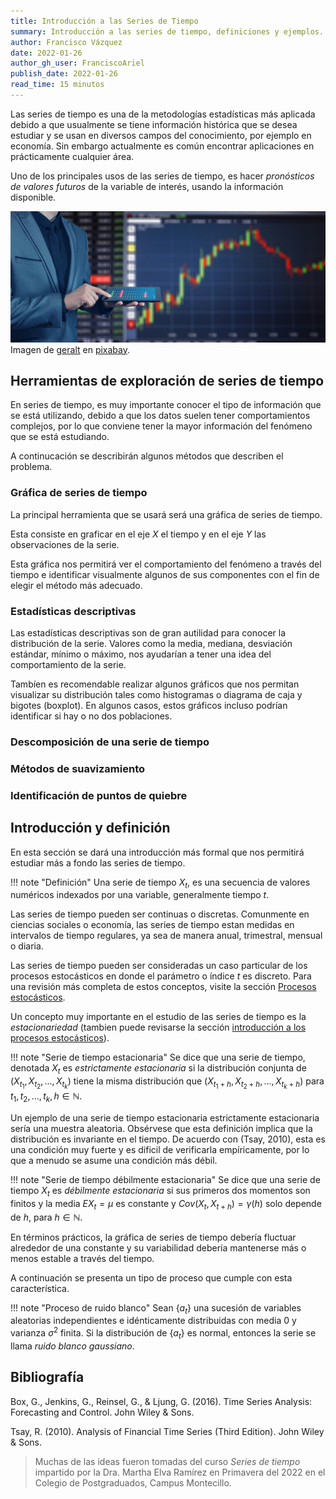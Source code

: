 ```yaml
---
title: Introducción a las Series de Tiempo
summary: Introducción a las series de tiempo, definiciones y ejemplos.
author: Francisco Vázquez
date: 2022-01-26
author_gh_user: FranciscoAriel
publish_date: 2022-01-26
read_time: 15 minutos
---
```


Las series de tiempo es una de la metodologías estadísticas más aplicada debido a que usualmente se tiene información histórica que se desea estudiar y se usan en diversos campos del conocimiento, por ejemplo en economía. Sin embargo actualmente es común encontrar aplicaciones en prácticamente cualquier área.

Uno de los principales usos de las series de tiempo, es hacer *pronósticos de valores futuros* de la variable de interés, usando la información disponible.

![Representación de una serie en los negocios](img/stock.jpg)
Imagen de [geralt](https://pixabay.com/es/users/geralt-9301/) en [pixabay](https://pixabay.com/).

## Herramientas de exploración de series de tiempo

En series de tiempo, es muy importante conocer el tipo de información que se está utilizando, debido a que los datos suelen tener comportamientos complejos, por lo que conviene tener la mayor información del fenómeno que se está estudiando.

A continucación se describirán algunos métodos que describen el problema.

### Gráfica de series de tiempo

La principal herramienta que se usará será una gráfica de series de tiempo.

Esta consiste en graficar en el eje $X$ el tiempo y en el eje $Y$ las observaciones de la serie.

Esta gráfica nos permitirá ver el comportamiento del fenómeno a través del tiempo e identificar visualmente algunos de sus componentes con el fin de elegir el método más adecuado.

### Estadísticas descriptivas

Las estadísticas descriptivas son de gran autilidad para conocer la distribución de la serie. Valores como la media, mediana, desviación estándar, mínimo o máximo, nos ayudarían a tener una idea del comportamiento de la serie.

Tambíen es recomendable realizar algunos gráficos que nos permitan visualizar su distribución tales como histogramas o diagrama de caja y bigotes (boxplot). En algunos casos, estos gráficos incluso podrían identificar si hay o no dos poblaciones.

### Descomposición de una serie de tiempo

### Métodos de suavizamiento

### Identificación de puntos de quiebre

## Introducción y definición

En esta sección se dará una introducción más formal que nos permitirá estudiar más a fondo las series de tiempo.

!!! note "Definición"
    Una serie de tiempo $X_t$, es una secuencia de valores numéricos indexados por una variable, generalmente tiempo $t$.

Las series de tiempo pueden ser continuas o discretas. Comunmente en ciencias sociales o economía, las series de tiempo estan medidas en intervalos de tiempo regulares, ya sea de manera anual, trimestral, mensual o diaria.

Las series de tiempo pueden ser consideradas un caso particular de los procesos estocásticos en donde el parámetro o índice $t$ es discreto. Para una revisión más completa de estos conceptos, visite la sección [Procesos estocásticos](procesos_estocasticos.md).

Un concepto muy importante en el estudio de las series de tiempo es la _estacionariedad_ (tambien puede revisarse la sección [introducción a los procesos estocásticos](procesos_estocasticos.md#definiciones)).

!!! note "Serie de tiempo estacionaria"
    Se dice que una serie de tiempo, denotada $X_t$ es _estrictamente estacionaria_ si la distribución conjunta de $(X_{t_1},X_{t_2},\dots,X_{t_k})$ tiene la misma distribución que $(X_{t_1+h},X_{t_2+h},\dots,X_{t_k+h})$ para $t_1,t_2,\dots,t_k,h \in \mathbb{N}$.

Un ejemplo de una serie de tiempo estacionaria estrictamente estacionaria sería una muestra aleatoria. Obsérvese que esta definición implica que la distribución es invariante en el tiempo. De acuerdo con (Tsay, 2010), esta es una condición muy fuerte y es dificil de verificarla empíricamente, por lo que a menudo se asume una condición más débil.

!!! note "Serie de tiempo débilmente estacionaria"
    Se dice que una serie de tiempo $X_t$ es _débilmente estacionaria_ si sus primeros dos momentos son finitos y la media $E{X}_t=\mu$ es constante y $Cov(X_t,X_{t+h})=\gamma (h)$ solo depende de $h$, para $h \in \mathbb{N}$.

En términos prácticos, la gráfica de series de tiempo debería fluctuar alrededor de una constante y su variabilidad debería mantenerse más o menos estable a través del tiempo.

A continuación se presenta un tipo de proceso que cumple con esta característica.

!!! note "Proceso de ruido blanco"
    Sean $\lbrace a_t \rbrace$ una sucesión de variables aleatorias independientes e idénticamente distribuidas con media 0 y varianza $\sigma^2$ finita. Si la distribución de $\lbrace a_t \rbrace$ es normal, entonces la serie se llama _ruido blanco gaussiano_.

## Bibliografía

Box, G., Jenkins, G., Reinsel, G., & Ljung, G. (2016). Time Series Analysis: Forecasting and Control. John Wiley & Sons.

Tsay, R. (2010). Analysis of Financial Time Series (Third Edition). John Wiley & Sons.

> Muchas de las ideas fueron tomadas del curso _Series de tiempo_ impartido por la Dra. Martha Elva Ramírez en Primavera del 2022 en el Colegio de Postgraduados, Campus Montecillo.
